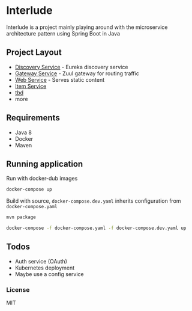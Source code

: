 # Interlude
Interlude is a project mainly playing around with the microservice architecture pattern using Spring Boot in Java

## Project Layout
* [Discovery Service]() - Eureka discovery service
* [Gateway Service]() - Zuul gateway for routing traffic
* [Web Service]() - Serves static content
* [Item Service]() 
* [tbd]() 
* more

## Requirements
* Java 8
* Docker
* Maven

## Running application
Run with docker-dub images
```bash
docker-compose up
```
Build with source, `docker-compose.dev.yaml` inherits configuration from `docker-compose.yaml`
```bash
mvn package

docker-compose -f docker-compose.yaml -f docker-compose.dev.yaml up
```

## Todos
* Auth service (OAuth)
* Kubernetes deployment
* Maybe use a config service

### License
MIT